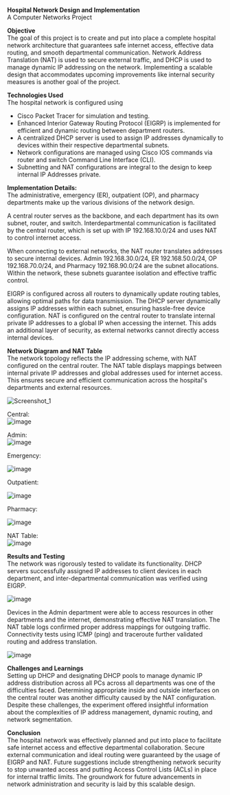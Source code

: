 **Hospital Network Design and Implementation**  
A Computer Networks Project

**Objective**  
The goal of this project is to create and put into place a complete hospital network architecture that guarantees safe internet access, effective data routing, and smooth departmental communication. Network Address Translation (NAT) is used to secure external traffic, and DHCP is used to manage dynamic IP addressing on the network. Implementing a scalable design that accommodates upcoming improvements like internal security measures is another goal of the project.

**Technologies Used**  
The hospital network is configured using 

* Cisco Packet Tracer for simulation and testing.   
* Enhanced Interior Gateway Routing Protocol (EIGRP) is implemented for efficient and dynamic routing between department routers.   
* A centralized DHCP server is used to assign IP addresses dynamically to devices within their respective departmental subnets.   
* Network configurations are managed using Cisco IOS commands via router and switch Command Line Interface (CLI).   
* Subnetting and NAT configurations are integral to the design to keep internal IP Addresses private.

**Implementation Details:**  
The administrative, emergency (ER), outpatient (OP), and pharmacy departments make up the various divisions of the network design.  

A central router serves as the backbone, and each department has its own subnet, router, and switch. Interdepartmental communication is facilitated by the central router, which is set up with IP 192.168.10.0/24 and uses NAT to control internet access. 

When connecting to external networks, the NAT router translates addresses to secure internal devices. Admin 192.168.30.0/24, ER 192.168.50.0/24, OP 192.168.70.0/24, and Pharmacy 192.168.90.0/24 are the subnet allocations. Within the network, these subnets guarantee isolation and effective traffic control.

EIGRP is configured across all routers to dynamically update routing tables, allowing optimal paths for data transmission. The DHCP server dynamically assigns IP addresses within each subnet, ensuring hassle-free device configuration. NAT is configured on the central router to translate internal private IP addresses to a global IP when accessing the internet. This adds an additional layer of security, as external networks cannot directly access internal devices.

**Network Diagram and NAT Table**  
The network topology reflects the IP addressing scheme, with NAT configured on the central router. The NAT table displays mappings between internal private IP addresses and global addresses used for internet access. This ensures secure and efficient communication across the hospital's departments and external resources.

![Screenshot_1](https://github.com/user-attachments/assets/b618308f-cddb-49f5-ad51-7e4a28e9f660)

Central:  
![image](https://github.com/user-attachments/assets/e4646487-b9e9-4ce0-b586-38d8b042bc2f)
  
Admin:   
![image](https://github.com/user-attachments/assets/0c8ce5ec-20e7-4b95-873c-aab5311f8551)

Emergency:

![image](https://github.com/user-attachments/assets/268e9875-fbc1-43d6-a06d-a4a7eb78d1dd)


Outpatient:

![image](https://github.com/user-attachments/assets/a6c4f690-e563-4d58-bba0-1e935c15ac79)


Pharmacy:

![image](https://github.com/user-attachments/assets/a5be5862-d482-4eb7-bc08-6bbf0c56bb31)


NAT Table:  
![image](https://github.com/user-attachments/assets/27914b13-2178-454a-a473-796fdfd97ce4)


**Results and Testing**  
The network was rigorously tested to validate its functionality. DHCP servers successfully assigned IP addresses to client devices in each department, and inter-departmental communication was verified using EIGRP. 

![image](https://github.com/user-attachments/assets/4494dcfe-4605-4532-a0df-6ef969e5a04c)

Devices in the Admin department were able to access resources in other departments and the internet, demonstrating effective NAT translation. The NAT table logs confirmed proper address mappings for outgoing traffic. Connectivity tests using ICMP (ping) and traceroute further validated routing and address translation.

![image](https://github.com/user-attachments/assets/b925f242-cc95-46d5-a4e0-3e7cc8b35716)


**Challenges and Learnings**  
Setting up DHCP and designating DHCP pools to manage dynamic IP address distribution across all PCs across all departments was one of the difficulties faced. Determining appropriate inside and outside interfaces on the central router was another difficulty caused by the NAT configuration. Despite these challenges, the experiment offered insightful information about the complexities of IP address management, dynamic routing, and network segmentation.

**Conclusion**  
The hospital network was effectively planned and put into place to facilitate safe internet access and effective departmental collaboration. Secure external communication and ideal routing were guaranteed by the usage of EIGRP and NAT. Future suggestions include strengthening network security to stop unwanted access and putting Access Control Lists (ACLs) in place for internal traffic limits. The groundwork for future advancements in network administration and security is laid by this scalable design.  
